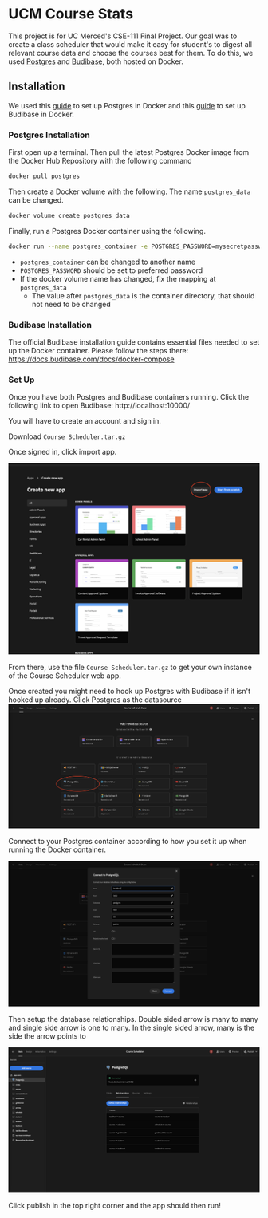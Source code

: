 # UCM Course Stats

This project is for UC Merced's CSE-111 Final Project. Our goal was to create a class 
scheduler that would make it easy for student's to digest all relevant course data and choose
the courses best for them. To do this, we used [Postgres](https://www.postgresql.org/) and [Budibase](https://budibase.com/),
both hosted on Docker.

## Installation

We used this [guide](https://www.dbvis.com/thetable/how-to-set-up-postgres-using-docker/) to set up Postgres in Docker
and this [guide](https://docs.budibase.com/docs/docker-compose) to set up Budibase in Docker. 

### Postgres Installation

First open up a terminal.
Then pull the latest Postgres Docker image from the Docker Hub Repository with the following command
```bash
docker pull postgres
```

Then create a Docker volume with the following. The name `postgres_data` can be changed.
```bash
docker volume create postgres_data
```

Finally, run a Postgres Docker container using the following.
```bash
docker run --name postgres_container -e POSTGRES_PASSWORD=mysecretpassword -d -p 5432:5432 -v postgres_data:/var/lib/postgresql/data postgres
```
- `postgres_container` can be changed to another name
- `POSTGRES_PASSWORD` should be set to preferred password
- If the docker volume name has changed, fix the mapping at `postgres_data`
  - The value after `postgres_data` is the container directory, that should not need to be changed

### Budibase Installation

The official Budibase installation guide contains essential files needed to set up the Docker container.
Please follow the steps there: https://docs.budibase.com/docs/docker-compose

### Set Up

Once you have both Postgres and Budibase containers running. Click the following link to open Budibase:
http://localhost:10000/

You will have to create an account and sign in.

Download `Course Scheduler.tar.gz`

Once signed in, click import app.

![](README%20Screenshots/import.png)

From there, use the file `Course Scheduler.tar.gz` to get your own instance of the 
Course Scheduler web app. 

Once created you might need to hook up Postgres with Budibase if it isn't hooked up already.
Click Postgres as the datasource
![](README%20Screenshots/select-postgres.png)

Connect to your Postgres container according to how you set it up when running the Docker container.

![](README%20Screenshots/postgres-setup.png)

Then setup the database relationships. Double sided arrow is many to many and single side arrow is one to many.
In the single sided arrow, many is the side the arrow points to

![](README%20Screenshots/relationships.png)

Click publish in the top right corner and the app should then run!
